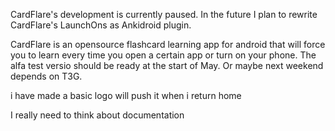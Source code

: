CardFlare's development is currently paused. In the future I plan to rewrite CardFlare's LaunchOns as Ankidroid plugin.

CardFlare is an opensource flashcard learning app for android that will force you to learn every time you open a certain app or turn on your phone. The alfa test versio  should be ready at the start of May. Or maybe next weekend depends on T3G.

i have made a basic logo will push it when i return home

I really need to think about documentation